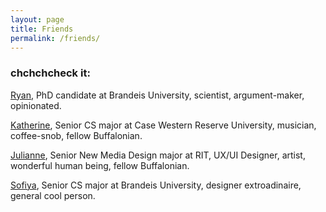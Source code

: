 ```yaml
---
layout: page
title: Friends 
permalink: /friends/
---
```

### chchchcheck it:
[Ryan](https://rmarcus.info/blog), PhD candidate at Brandeis University, scientist, argument-maker, opinionated.

[Katherine](http://katherines.website), Senior CS major at Case Western Reserve University, musician, coffee-snob, fellow Buffalonian.

[Julianne](http://burkedesign.us), Senior New Media Design major at RIT, UX/UI Designer, artist, wonderful human being, fellow Buffalonian.

[Sofiya](http://sofiya.io), Senior CS major at Brandeis University, designer extroadinaire, general cool person.
